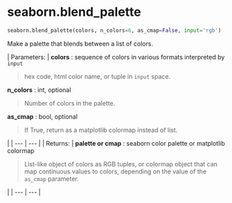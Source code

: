 # seaborn.blend_palette

```py
seaborn.blend_palette(colors, n_colors=6, as_cmap=False, input='rgb')
```

Make a palette that blends between a list of colors.

| Parameters: | **colors** : sequence of colors in various formats interpreted by `input`

> hex code, html color name, or tuple in `input` space.

**n_colors** : int, optional

> Number of colors in the palette.

**as_cmap** : bool, optional

> If True, return as a matplotlib colormap instead of list.

 |
| --- | --- |
| Returns: | **palette or cmap** : seaborn color palette or matplotlib colormap

> List-like object of colors as RGB tuples, or colormap object that can map continuous values to colors, depending on the value of the `as_cmap` parameter.

 |
| --- | --- |